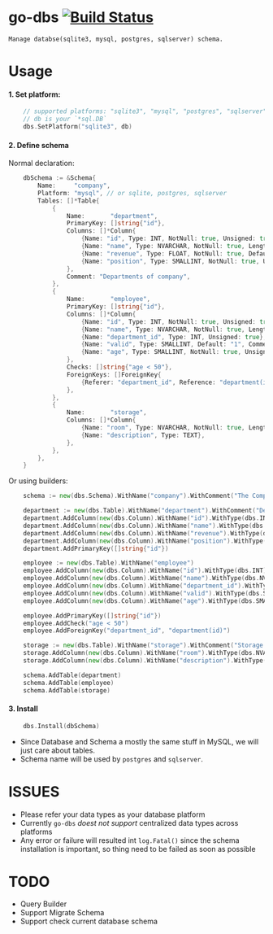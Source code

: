 # go-dbs [![Build Status](https://travis-ci.org/luanphandinh/go-dbs.svg?branch=master)](https://travis-ci.org/luanphandinh/go-dbs)
```
Manage databse(sqlite3, mysql, postgres, sqlserver) schema.
```

# Usage
#### 1. Set platform:
```go
    // supported platforms: "sqlite3", "mysql", "postgres", "sqlserver"
    // db is your `*sql.DB`
    dbs.SetPlatform("sqlite3", db)

```

#### 2. Define schema
Normal declaration:
```go
    dbSchema := &Schema{
        Name:     "company",
        Platform: "mysql", // or sqlite, postgres, sqlserver
        Tables: []*Table{
            {
                Name:       "department",
                PrimaryKey: []string{"id"},
                Columns: []*Column{
                    {Name: "id", Type: INT, NotNull: true, Unsigned: true, AutoIncrement: true},
                    {Name: "name", Type: NVARCHAR, NotNull: true, Length: 20},
                    {Name: "revenue", Type: FLOAT, NotNull: true, Default: "1.01"},
                    {Name: "position", Type: SMALLINT, NotNull: true, Unsigned: true, Unique: true},
                },
                Comment: "Departments of company",
            },
            {
                Name:       "employee",
                PrimaryKey: []string{"id"},
                Columns: []*Column{
                    {Name: "id", Type: INT, NotNull: true, Unsigned: true, AutoIncrement: true},
                    {Name: "name", Type: NVARCHAR, NotNull: true, Length: 20},
                    {Name: "department_id", Type: INT, Unsigned: true},
                    {Name: "valid", Type: SMALLINT, Default: "1", Comment: "Indicate employee status"},
                    {Name: "age", Type: SMALLINT, NotNull: true, Unsigned: true, Check: "age > 20"},
                },
                Checks: []string{"age < 50"},
                ForeignKeys: []ForeignKey{
                    {Referer: "department_id", Reference: "department(id)"},
                },
            },
            {
                Name:       "storage",
                Columns: []*Column{
                    {Name: "room", Type: NVARCHAR, NotNull: true, Length: 50},
                    {Name: "description", Type: TEXT},
                },
            },
        },
    }
```

Or using builders:
```go
    schema := new(dbs.Schema).WithName("company").WithComment("The Company Schema")

    department := new(dbs.Table).WithName("department").WithComment("Departments of company")
    department.AddColumn(new(dbs.Column).WithName("id").WithType(dbs.INT).IsNotNull().IsUnsigned().IsAutoIncrement())
    department.AddColumn(new(dbs.Column).WithName("name").WithType(dbs.NVARCHAR).WithLength(20).IsNotNull())
    department.AddColumn(new(dbs.Column).WithName("revenue").WithType(dbs.FLOAT).IsNotNull().IsUnsigned().WithDefault("1.01"))
    department.AddColumn(new(dbs.Column).WithName("position").WithType(dbs.SMALLINT).IsNotNull().IsUnsigned().IsUnique())
    department.AddPrimaryKey([]string{"id"})

    employee := new(dbs.Table).WithName("employee")
    employee.AddColumn(new(dbs.Column).WithName("id").WithType(dbs.INT).IsNotNull().IsUnsigned().IsAutoIncrement())
    employee.AddColumn(new(dbs.Column).WithName("name").WithType(dbs.NVARCHAR).WithLength(20).IsNotNull())
    employee.AddColumn(new(dbs.Column).WithName("department_id").WithType(dbs.INT).IsUnsigned())
    employee.AddColumn(new(dbs.Column).WithName("valid").WithType(dbs.SMALLINT).WithDefault("1").WithComment("Indicate employee status"))
    employee.AddColumn(new(dbs.Column).WithName("age").WithType(dbs.SMALLINT).IsNotNull().IsUnsigned().AddCheck("age > 20"))

    employee.AddPrimaryKey([]string{"id"})
    employee.AddCheck("age < 50")
    employee.AddForeignKey("department_id", "department(id)")

    storage := new(dbs.Table).WithName("storage").WithComment("Storage for fun")
    storage.AddColumn(new(dbs.Column).WithName("room").WithType(dbs.NVARCHAR).WithLength(50))
    storage.AddColumn(new(dbs.Column).WithName("description").WithType(dbs.TEXT))

    schema.AddTable(department)
    schema.AddTable(employee)
    schema.AddTable(storage)
```

#### 3. Install
```go
    dbs.Install(dbSchema)
```

* Since Database and Schema a mostly the same stuff in MySQL, we will just care about tables.
* Schema name will be used by `postgres` and `sqlserver`.

# ISSUES
* Please refer your data types as your database platform
* Currently `go-dbs` *doest not support* centralized data types across platforms
* Any error or failure will resulted int `log.Fatal()` since the schema installation is important,
so thing need to be failed as soon as possible 

# TODO
* Query Builder
* Support Migrate Schema
* Support check current database schema
